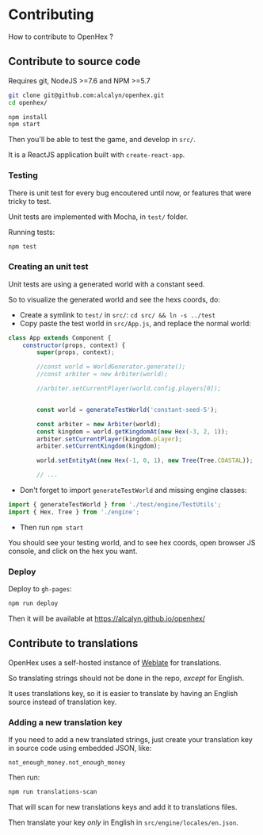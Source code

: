 # Contributing

How to contribute to OpenHex ?


## Contribute to source code

Requires git, NodeJS >=7.6 and NPM >=5.7

``` bash
git clone git@github.com:alcalyn/openhex.git
cd openhex/

npm install
npm start
```

Then you'll be able to test the game, and develop in `src/`.

It is a ReactJS application built with `create-react-app`.


### Testing

There is unit test for every bug encoutered until now,
or features that were tricky to test.

Unit tests are implemented with Mocha, in `test/` folder.

Running tests:

``` bash
npm test
```


### Creating an unit test

Unit tests are using a generated world with a constant seed.

So to visualize the generated world and see the hexs coords, do:

- Create a symlink to `test/` in `src/`: `cd src/ && ln -s ../test`
- Copy paste the test world in `src/App.js`, and replace the normal world:

``` js
class App extends Component {
    constructor(props, context) {
        super(props, context);

        //const world = WorldGenerator.generate();
        //const arbiter = new Arbiter(world);

        //arbiter.setCurrentPlayer(world.config.players[0]);


        const world = generateTestWorld('constant-seed-5');

        const arbiter = new Arbiter(world);
        const kingdom = world.getKingdomAt(new Hex(-3, 2, 1));
        arbiter.setCurrentPlayer(kingdom.player);
        arbiter.setCurrentKingdom(kingdom);

        world.setEntityAt(new Hex(-1, 0, 1), new Tree(Tree.COASTAL));

        // ...
```

- Don't forget to import `generateTestWorld` and missing engine classes:

``` js
import { generateTestWorld } from './test/engine/TestUtils';
import { Hex, Tree } from './engine';
```

- Then run `npm start`

You should see your testing world, and to see hex coords, open browser JS console, and click on the hex you want.


### Deploy

Deploy to `gh-pages`:

``` bash
npm run deploy
```

Then it will be available at https://alcalyn.github.io/openhex/


## Contribute to translations

OpenHex uses a self-hosted instance of [Weblate](https://weblate.tru.io/projects/openhex/engine/) for translations.

So translating strings should not be done in the repo, *except* for English.

It uses translations key, so it is easier to translate by having an English source instead of translation key.


### Adding a new translation key

If you need to add a new translated strings, just create your translation key
in source code using embedded JSON, like:

`not_enough_money.not_enough_money`

Then run:

``` bash
npm run translations-scan
```

That will scan for new translations keys and add it to translations files.

Then translate your key *only* in English in `src/engine/locales/en.json`.
